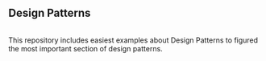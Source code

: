 <h2 id="title" style="padding-bottom:15px">Design Patterns</h2>
This repository includes easiest examples about Design Patterns to figured the most important section of design patterns.
